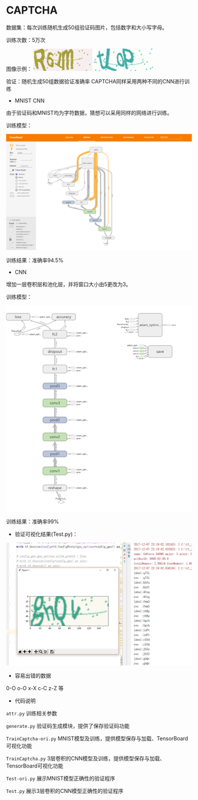 



# CAPTCHA

数据集：每次训练随机生成50组验证码图片，包括数字和大小写字母。

训练次数：5万次

图像示例：
![Captcha](img/R6lm.png) ![Captcha](img/tLoP.png)


验证：随机生成50组数据验证准确率
CAPTCHA同样采用两种不同的CNN进行训练

* MNIST CNN 

由于验证码和MNIST均为字符数据，猜想可以采用同样的网络进行训练。

训练模型：

![MNIST CNN](img/CAPTCHA-ori.png)


训练结果：准确率94.5%


* CNN

增加一层卷积层和池化层，并将窗口大小由5更改为3。

训练模型：

![CAPTCHA](img/CAPTCHA.png)


训练结果：准确率99%


* 验证可视化结果(Test.py)：

![MNIST CNN](img/CAPTCHA-Test.png)


* 容易出错的数据

0-O o-O x-X c-C z-Z 等


* 代码说明

`attr.py` 训练相关参数

`generate.py` 验证码生成模块，提供了保存验证码功能

`TrainCaptcha-ori.py` MNIST模型及训练，提供模型保存与加载、TensorBoard可视化功能

`TrainCaptcha.py` 3层卷积的CNN模型及训练，提供模型保存与加载、TensorBoard可视化功能

`Test-ori.py` 展示MNIST模型正确性的验证程序

`Test.py` 展示3层卷积的CNN模型正确性的验证程序

